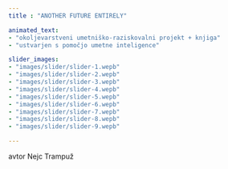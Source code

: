 ```yaml
---
title : "ANOTHER FUTURE ENTIRELY"

animated_text:
- "okoljevarstveni umetniško-raziskovalni projekt + knjiga"
- "ustvarjen s pomočjo umetne inteligence"

slider_images:
- "images/slider/slider-1.wepb"
- "images/slider/slider-2.wepb"
- "images/slider/slider-3.wepb"
- "images/slider/slider-4.wepb"
- "images/slider/slider-5.wepb"
- "images/slider/slider-6.wepb"
- "images/slider/slider-7.wepb"
- "images/slider/slider-8.wepb"
- "images/slider/slider-9.wepb"

---
```

<!-- Content -->
avtor Nejc Trampuž